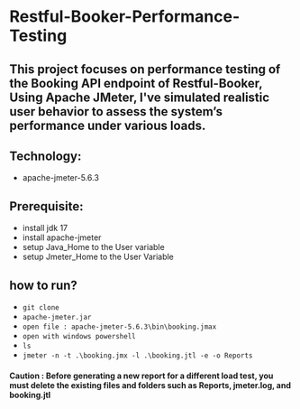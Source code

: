# Restful-Booker-Performance-Testing

## This project focuses on performance testing of the Booking API endpoint of Restful-Booker,  Using Apache JMeter, I've simulated realistic user behavior to assess the system’s performance under various loads.

## Technology:
- apache-jmeter-5.6.3

## Prerequisite:
- install jdk 17
- install apache-jmeter
- setup Java_Home to the User variable
- setup Jmeter_Home to the User Variable

## how to run?
- ``` git clone ```
- ``` apache-jmeter.jar ```
- ``` open file : apache-jmeter-5.6.3\bin\booking.jmax ```
- ``` open with windows powershell ```
-  ``` ls ```
- ``` jmeter -n -t .\booking.jmx -l .\booking.jtl -e -o Reports ```

#### Caution : Before generating a new report for a different load test, you must delete the existing files and folders such as Reports, jmeter.log, and booking.jtl
